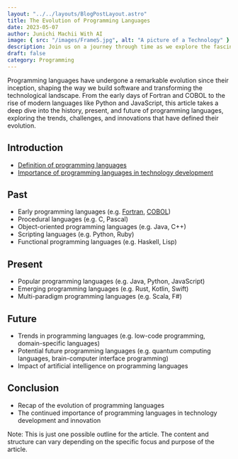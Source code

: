 ```yaml
---
layout: "../../layouts/BlogPostLayout.astro"
title: The Evolution of Programming Languages
date: 2023-05-07
author: Junichi Machii With AI
image: { src: "/images/Frame5.jpg", alt: "A picture of a Technology" }
description: Join us on a journey through time as we explore the fascinating evolution of programming languages, from their humble beginnings to the cutting-edge languages of today and the potential languages of tomorrow. Discover the key paradigms and trends that have shaped their development, and gain insights into how these languages continue to shape the world of technology and innovation.
draft: false
category: Programming
---
```


Programming languages have undergone a remarkable evolution since their inception, shaping the way we build software and transforming the technological landscape. From the early days of Fortran and COBOL to the rise of modern languages like Python and JavaScript, this article takes a deep dive into the history, present, and future of programming languages, exploring the trends, challenges, and innovations that have defined their evolution.

## Introduction

- [Definition of programming languages](./post-8)
- [Importance of programming languages in technology development](./post-9)

## Past

- Early programming languages (e.g. [Fortran](./post-10), [COBOL](./post-11))
- Procedural languages (e.g. C, Pascal)
- Object-oriented programming languages (e.g. Java, C++)
- Scripting languages (e.g. Python, Ruby)
- Functional programming languages (e.g. Haskell, Lisp)

## Present

- Popular programming languages (e.g. Java, Python, JavaScript)
- Emerging programming languages (e.g. Rust, Kotlin, Swift)
- Multi-paradigm programming languages (e.g. Scala, F#)

## Future

- Trends in programming languages (e.g. low-code programming, domain-specific languages)
- Potential future programming languages (e.g. quantum computing languages, brain-computer interface programming)
- Impact of artificial intelligence on programming languages

## Conclusion

- Recap of the evolution of programming languages
- The continued importance of programming languages in technology development and innovation

Note: This is just one possible outline for the article. The content and structure can vary depending on the specific focus and purpose of the article.
